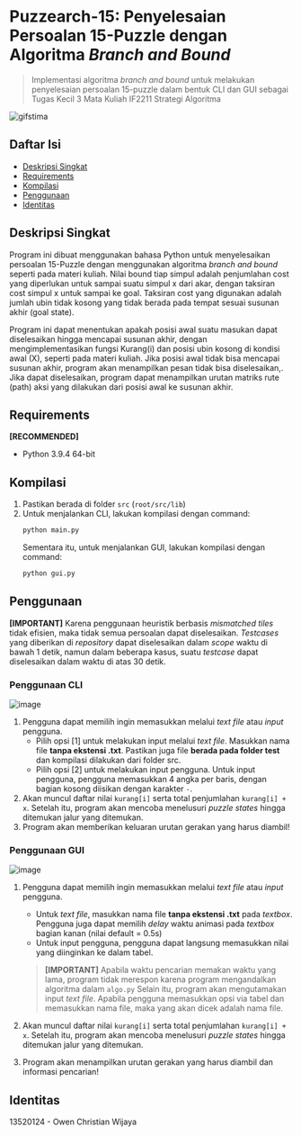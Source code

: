 # Puzzearch-15: Penyelesaian Persoalan 15-Puzzle dengan Algoritma _Branch and Bound_

> Implementasi algoritma _branch and bound_ untuk melakukan penyelesaian persoalan 15-puzzle
> dalam bentuk CLI dan GUI sebagai Tugas Kecil 3 Mata Kuliah IF2211 Strategi Algoritma

![gifstima](https://user-images.githubusercontent.com/71161031/161412029-ef911e65-a318-4a40-b3fe-cbf30e536a11.gif)



## Daftar Isi
- [Deskripsi Singkat](#deskripsi-singkat)
- [Requirements](#requirements)
- [Kompilasi](#kompilasi)
- [Penggunaan](#penggunaan)
- [Identitas](#identitas)

## Deskripsi Singkat
Program ini dibuat menggunakan bahasa Python untuk menyelesaikan persoalan 15-Puzzle dengan 
menggunakan algoritma _branch and bound_ seperti pada materi kuliah. Nilai bound tiap 
simpul adalah penjumlahan cost yang diperlukan untuk sampai suatu simpul x dari akar, 
dengan taksiran cost simpul x untuk sampai ke goal. Taksiran cost yang digunakan adalah 
jumlah ubin tidak kosong yang tidak berada pada tempat sesuai susunan akhir (goal state).

Program ini dapat menentukan apakah posisi awal suatu masukan dapat diselesaikan hingga 
mencapai susunan akhir, dengan mengimplementasikan fungsi Kurang(i) dan posisi ubin 
kosong di kondisi awal (X), seperti pada materi kuliah. Jika posisi awal tidak bisa mencapai 
susunan akhir, program akan menampilkan pesan tidak bisa diselesaikan,. Jika dapat 
diselesaikan, program dapat menampilkan urutan matriks rute (path) aksi yang dilakukan dari 
posisi awal ke susunan akhir. 


## Requirements
**[RECOMMENDED]**
- Python 3.9.4 64-bit

## Kompilasi
1. Pastikan berada di folder `src` (`root/src/lib`)
2. Untuk menjalankan CLI, lakukan kompilasi dengan command:
    ```py
    python main.py
    ```
    Sementara itu, untuk menjalankan GUI, lakukan kompilasi dengan command:
    ```py
    python gui.py
    ```
## Penggunaan
**[IMPORTANT]** Karena penggunaan heuristik berbasis _mismatched tiles_ tidak efisien, maka tidak semua persoalan dapat diselesaikan. _Testcases_ yang diberikan di _repository_ dapat diselesaikan dalam _scope_ waktu di bawah 1 detik, namun dalam beberapa kasus, suatu _testcase_ dapat diselesaikan dalam waktu di atas 30 detik.

### Penggunaan CLI
![image](https://user-images.githubusercontent.com/71161031/161386711-3646e805-dd7e-4c68-bab1-eba1ab94aa17.png)

1. Pengguna dapat memilih ingin memasukkan melalui _text file_ atau _input_ pengguna.
    - Pilih opsi [1] untuk melakukan input melalui _text file_. Masukkan nama file **tanpa ekstensi .txt**. Pastikan juga file **berada pada folder test** dan kompilasi dilakukan dari folder src.
    - Pilih opsi [2] untuk melakukan input pengguna. Untuk input pengguna, pengguna memasukkan 4 angka per baris, dengan bagian kosong diisikan dengan karakter `-`. 
2. Akan muncul daftar nilai `kurang[i]` serta total penjumlahan `kurang[i] + x`. Setelah itu, program akan mencoba menelusuri _puzzle states_ hingga ditemukan jalur yang ditemukan.
3. Program akan memberikan keluaran urutan gerakan yang harus diambil!

### Penggunaan GUI
![image](https://user-images.githubusercontent.com/71161031/161387117-e3e7a3dd-483c-4815-9d5e-47fb23fd55cf.png)
1. Pengguna dapat memilih ingin memasukkan melalui _text file_ atau _input_ pengguna.
    - Untuk _text file_, masukkan nama file **tanpa ekstensi .txt** pada _textbox_. Pengguna juga dapat memilih _delay_ waktu animasi pada _textbox_ bagian kanan (nilai default = 0.5s)
    - Untuk input pengguna, pengguna dapat langsung memasukkan nilai yang diinginkan ke dalam tabel.
    > **[IMPORTANT]** Apabila waktu pencarian memakan waktu yang lama, program tidak merespon karena program mengandalkan algoritma dalam `algo.py`
    > Selain itu, program akan mengutamakan input _text file_. Apabila pengguna memasukkan opsi via tabel dan memasukkan nama file, maka yang akan dicek adalah nama file.
    
2. Akan muncul daftar nilai `kurang[i]` serta total penjumlahan `kurang[i] + x`. Setelah itu, program akan mencoba menelusuri _puzzle states_ hingga ditemukan jalur yang ditemukan.
3. Program akan menampilkan urutan gerakan yang harus diambil dan informasi pencarian!

## Identitas
13520124 - Owen Christian Wijaya
